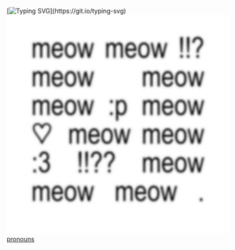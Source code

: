 [![Typing SVG](https://readme-typing-svg.demolab.com?font=Fira+Code&pause=1000&color=C3C3C3&vcenter=true&width=435&lines=im+your+tamagotchi!;so+happy+that+you+love+me!)](https://git.io/typing-svg)
![you make me feel like a FOOL](https://github.com/BETA-DINE/Kinsie/blob/b2897c81489745f49c127b258b0145225a5c1065/5c9c0b02-e628-4dd2-9491-52c7e73008b1.jpeg)
                [pronouns](https://pronouns.cc/@tinfoiil)
